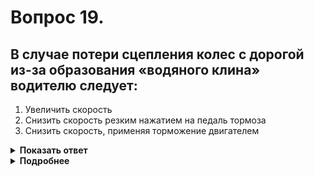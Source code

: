# Вопрос 19.

## В случае потери сцепления колес с дорогой из-за образования «водяного клина» водителю следует:

1. Увеличить скорость
2. Снизить скорость резким нажатием на педаль тормоза
3. Снизить скорость, применяя торможение двигателем

<details>
<summary><b>Показать ответ</b></summary>
Правильный ответ: 3
</details>
<details>
<summary><b>Подробнее</b></summary>
Водяное скольжение - или так называемое аквапланирование - возникает при езде на легковом автомобиле при проливном дожде или при проезде скопления воды на дороге в низинах: осенью, весной или в оттепель. Зная об этом явлении, водитель не должен быть захвачен врасплох. Совет может быть только один - сразу же снизить скорость движения, применяя торможение двигателем.
«Техника управления автомобилем»
</details>